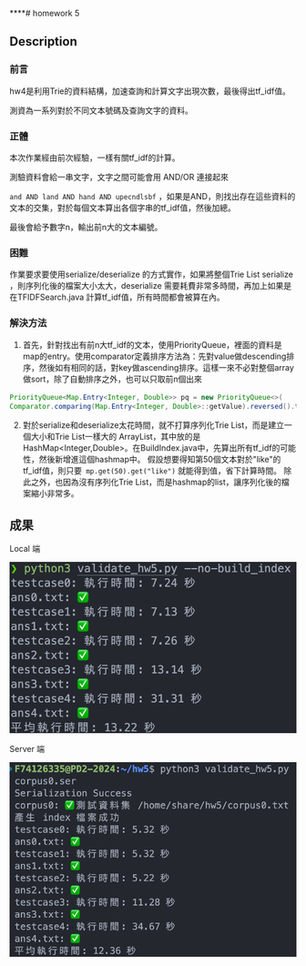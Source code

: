 ****# homework 5

## Description

### 前言

hw4是利用Trie的資料結構，加速查詢和計算文字出現次數，最後得出tf_idf值。

測資為一系列對於不同文本號碼及查詢文字的資料。

### 正體

本次作業經由前次經驗，一樣有關tf_idf的計算。

測驗資料會給一串文字，文字之間可能會用 AND/OR 連接起來

`and AND land AND hand AND upecndlsbf` ，如果是AND，則找出存在這些資料的文本的交集，對於每個文本算出各個字串的tf_idf值，然後加總。

最後會給予數字n，輸出前n大的文本編號。

### 困難

作業要求要使用serialize/deserialize 的方式實作，如果將整個Trie List serialize ，則序列化後的檔案大小太大，deserialize 需要耗費非常多時間，再加上如果是在TFIDFSearch.java 計算tf_idf值，所有時間都會被算在內。

### 解決方法

1. 首先，針對找出有前n大tf_idf的文本，使用PriorityQueue，裡面的資料是map的entry。使用comparator定義排序方法為：先對value做descending排序，然後如有相同的話，對key做ascending排序。這樣一來不必對整個array做sort，除了自動排序之外，也可以只取前n個出來

```java
PriorityQueue<Map.Entry<Integer, Double>> pq = new PriorityQueue<>(
Comparator.comparing(Map.Entry<Integer, Double>::getValue).reversed().thenComparing(Map.Entry<Integer, Double>::getKey));
```

2. 對於serialize和deserialize太花時間，就不打算序列化Trie List，而是建立一個大小和Trie List一樣大的 ArrayList，其中放的是HashMap<Integer,Double>。在BuildIndex.java中，先算出所有tf_idf的可能性，然後新增進這個hashmap中。
   假設想要得知第50個文本對於"like"的tf_idf值，則只要` mp.get(50).get("like")` 就能得到值，省下計算時間。
   除此之外，也因為沒有序列化Trie List，而是hashmap的list，讓序列化後的檔案縮小非常多。

## 成果

Local 端

![1716632983892](images/README/local.png)

Server 端

![1716633025513](images/README/server.png)

